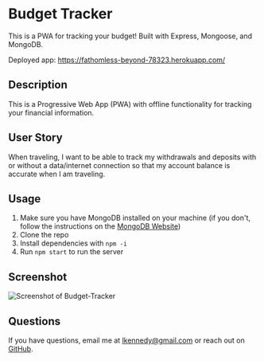 # Budget Tracker  

This is a PWA for tracking your budget! Built with Express, Mongoose, and MongoDB.

Deployed app: https://fathomless-beyond-78323.herokuapp.com/


## Description
This is a Progressive Web App (PWA) with offline functionality for tracking your financial information.

## User Story
When traveling, I want to be able to track my withdrawals and deposits with or without a data/internet connection so that my account balance is accurate when I am traveling.

## Usage
1. Make sure you have MongoDB installed on your machine (if you don't, follow the instructions on the [MongoDB Website](https://docs.mongodb.com/manual/installation/))
2. Clone the repo
3. Install dependencies with `npm -i`
4. Run `npm start` to run the server 


## Screenshot
![Screenshot of Budget-Tracker](./icons/screenshot.png)




## Questions
If you have questions, email me at [lkennedy@gmail.com](mailto:lkennedy@gmail.com) or reach out on [GitHub](https://github.com/Lydia-tech).